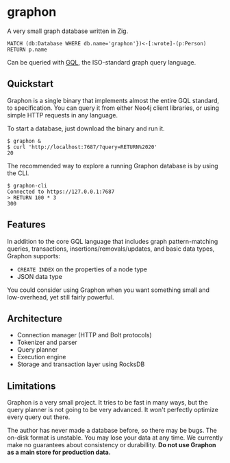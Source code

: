 # graphon

A very small graph database written in Zig.

```gql
MATCH (db:Database WHERE db.name='graphon'})<-[:wrote]-(p:Person)
RETURN p.name
```

Can be queried with [GQL](https://www.iso.org/standard/76120.html), the ISO-standard graph query language.

## Quickstart

Graphon is a single binary that implements almost the entire GQL standard, to specification. You can query it from either Neo4j client libraries, or using simple HTTP requests in any language.

To start a database, just download the binary and run it.

```sh-session
$ graphon &
$ curl 'http://localhost:7687/?query=RETURN%2020'
20
```

The recommended way to explore a running Graphon database is by using the CLI.

```sh-session
$ graphon-cli
Connected to https://127.0.0.1:7687
> RETURN 100 * 3
300
```

## Features

In addition to the core GQL language that includes graph pattern-matching queries, transactions, insertions/removals/updates, and basic data types, Graphon supports:

- `CREATE INDEX` on the properties of a node type
- JSON data type

You could consider using Graphon when you want something small and low-overhead, yet still fairly powerful.

## Architecture

- Connection manager (HTTP and Bolt protocols)
- Tokenizer and parser
- Query planner
- Execution engine
- Storage and transaction layer using RocksDB

## Limitations

Graphon is a very small project. It tries to be fast in many ways, but the query planner is not going to be very advanced. It won't perfectly optimize every query out there.

The author has never made a database before, so there may be bugs. The on-disk format is unstable. You may lose your data at any time. We currently make no guarantees about consistency or durabillity. **Do not use Graphon as a main store for production data.**
